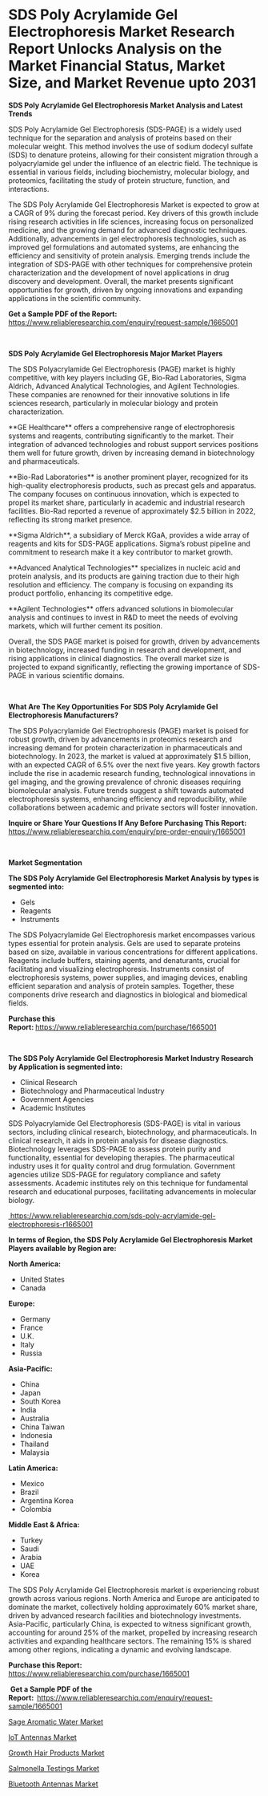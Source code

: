 <p><h1>SDS Poly Acrylamide Gel Electrophoresis Market Research Report Unlocks Analysis on the Market Financial Status, Market Size, and Market Revenue upto 2031</h1></p><p><strong>SDS Poly Acrylamide Gel Electrophoresis Market Analysis and Latest Trends</strong></p>
<p><p>SDS Poly Acrylamide Gel Electrophoresis (SDS-PAGE) is a widely used technique for the separation and analysis of proteins based on their molecular weight. This method involves the use of sodium dodecyl sulfate (SDS) to denature proteins, allowing for their consistent migration through a polyacrylamide gel under the influence of an electric field. The technique is essential in various fields, including biochemistry, molecular biology, and proteomics, facilitating the study of protein structure, function, and interactions.</p><p>The SDS Poly Acrylamide Gel Electrophoresis Market is expected to grow at a CAGR of 9% during the forecast period. Key drivers of this growth include rising research activities in life sciences, increasing focus on personalized medicine, and the growing demand for advanced diagnostic techniques. Additionally, advancements in gel electrophoresis technologies, such as improved gel formulations and automated systems, are enhancing the efficiency and sensitivity of protein analysis. Emerging trends include the integration of SDS-PAGE with other techniques for comprehensive protein characterization and the development of novel applications in drug discovery and development. Overall, the market presents significant opportunities for growth, driven by ongoing innovations and expanding applications in the scientific community.</p></p>
<p><strong>Get a Sample PDF of the Report:&nbsp;</strong> <a href="https://www.reliableresearchiq.com/enquiry/request-sample/1665001?utm_campaign=99&utm_medium=2&utm_source=Github&utm_content=ia&utm_term=29092024&utm_id=sds-poly-acrylamide-gel-electrophoresis">https://www.reliableresearchiq.com/enquiry/request-sample/1665001</a></p>
<p>&nbsp;</p>
<p><strong>SDS Poly Acrylamide Gel Electrophoresis Major Market Players</strong></p>
<p><p>The SDS Polyacrylamide Gel Electrophoresis (PAGE) market is highly competitive, with key players including GE, Bio-Rad Laboratories, Sigma Aldrich, Advanced Analytical Technologies, and Agilent Technologies. These companies are renowned for their innovative solutions in life sciences research, particularly in molecular biology and protein characterization.</p><p>**GE Healthcare** offers a comprehensive range of electrophoresis systems and reagents, contributing significantly to the market. Their integration of advanced technologies and robust support services positions them well for future growth, driven by increasing demand in biotechnology and pharmaceuticals.</p><p>**Bio-Rad Laboratories** is another prominent player, recognized for its high-quality electrophoresis products, such as precast gels and apparatus. The company focuses on continuous innovation, which is expected to propel its market share, particularly in academic and industrial research facilities. Bio-Rad reported a revenue of approximately $2.5 billion in 2022, reflecting its strong market presence.</p><p>**Sigma Aldrich**, a subsidiary of Merck KGaA, provides a wide array of reagents and kits for SDS-PAGE applications. Sigma’s robust pipeline and commitment to research make it a key contributor to market growth. </p><p>**Advanced Analytical Technologies** specializes in nucleic acid and protein analysis, and its products are gaining traction due to their high resolution and efficiency. The company is focusing on expanding its product portfolio, enhancing its competitive edge.</p><p>**Agilent Technologies** offers advanced solutions in biomolecular analysis and continues to invest in R&D to meet the needs of evolving markets, which will further cement its position.</p><p>Overall, the SDS PAGE market is poised for growth, driven by advancements in biotechnology, increased funding in research and development, and rising applications in clinical diagnostics. The overall market size is projected to expand significantly, reflecting the growing importance of SDS-PAGE in various scientific domains.</p></p>
<p>&nbsp;</p>
<p><strong>What Are The Key Opportunities For SDS Poly Acrylamide Gel Electrophoresis Manufacturers?</strong></p>
<p><p>The SDS Polyacrylamide Gel Electrophoresis (PAGE) market is poised for robust growth, driven by advancements in proteomics research and increasing demand for protein characterization in pharmaceuticals and biotechnology. In 2023, the market is valued at approximately $1.5 billion, with an expected CAGR of 6.5% over the next five years. Key growth factors include the rise in academic research funding, technological innovations in gel imaging, and the growing prevalence of chronic diseases requiring biomolecular analysis. Future trends suggest a shift towards automated electrophoresis systems, enhancing efficiency and reproducibility, while collaborations between academic and private sectors will foster innovation.</p></p>
<p><strong>Inquire or Share Your Questions If Any Before Purchasing This Report:</strong> <a href="https://www.reliableresearchiq.com/enquiry/pre-order-enquiry/1665001?utm_campaign=99&utm_medium=2&utm_source=Github&utm_content=ia&utm_term=29092024&utm_id=sds-poly-acrylamide-gel-electrophoresis">https://www.reliableresearchiq.com/enquiry/pre-order-enquiry/1665001</a></p>
<p>&nbsp;</p>
<p><strong>Market Segmentation</strong></p>
<p><strong>The SDS Poly Acrylamide Gel Electrophoresis Market Analysis by types is segmented into:</strong></p>
<p><ul><li>Gels</li><li>Reagents</li><li>Instruments</li></ul></p>
<p><p>The SDS Polyacrylamide Gel Electrophoresis market encompasses various types essential for protein analysis. Gels are used to separate proteins based on size, available in various concentrations for different applications. Reagents include buffers, staining agents, and denaturants, crucial for facilitating and visualizing electrophoresis. Instruments consist of electrophoresis systems, power supplies, and imaging devices, enabling efficient separation and analysis of protein samples. Together, these components drive research and diagnostics in biological and biomedical fields.</p></p>
<p><strong>Purchase this Report:&nbsp;</strong><a href="https://www.reliableresearchiq.com/purchase/1665001?utm_campaign=99&utm_medium=2&utm_source=Github&utm_content=ia&utm_term=29092024&utm_id=sds-poly-acrylamide-gel-electrophoresis">https://www.reliableresearchiq.com/purchase/1665001</a></p>
<p>&nbsp;</p>
<p><strong>The SDS Poly Acrylamide Gel Electrophoresis Market Industry Research by Application is segmented into:</strong></p>
<p><ul><li>Clinical Research</li><li>Biotechnology and Pharmaceutical Industry</li><li>Government Agencies</li><li>Academic Institutes</li></ul></p>
<p><p>SDS Polyacrylamide Gel Electrophoresis (SDS-PAGE) is vital in various sectors, including clinical research, biotechnology, and pharmaceuticals. In clinical research, it aids in protein analysis for disease diagnostics. Biotechnology leverages SDS-PAGE to assess protein purity and functionality, essential for developing therapies. The pharmaceutical industry uses it for quality control and drug formulation. Government agencies utilize SDS-PAGE for regulatory compliance and safety assessments. Academic institutes rely on this technique for fundamental research and educational purposes, facilitating advancements in molecular biology.</p></p>
<p><a href="https://www.reliableresearchiq.com/sds-poly-acrylamide-gel-electrophoresis-r1665001?utm_campaign=99&utm_medium=2&utm_source=Github&utm_content=ia&utm_term=29092024&utm_id=sds-poly-acrylamide-gel-electrophoresis">&nbsp;https://www.reliableresearchiq.com/sds-poly-acrylamide-gel-electrophoresis-r1665001</a></p>
<p><strong>In terms of Region, the SDS Poly Acrylamide Gel Electrophoresis Market Players available by Region are:</strong></p>
<p>
    <p> <strong> North America: </strong>
        <ul>
            <li>United States</li>
            <li>Canada</li>
        </ul>
        </p> 
    <p> <strong> Europe: </strong>
        <ul>
            <li>Germany</li>
            <li>France</li>
            <li>U.K.</li>
            <li>Italy</li>
            <li>Russia</li>
        </ul>
        </p> 
    <p> <strong> Asia-Pacific: </strong>
        <ul>
            <li>China</li>
            <li>Japan</li>
            <li>South Korea</li>
            <li>India</li>
            <li>Australia</li>
            <li>China Taiwan</li>
            <li>Indonesia</li>
            <li>Thailand</li>
            <li>Malaysia</li>
        </ul>
        </p> 
    <p> <strong> Latin America: </strong>
        <ul>
            <li>Mexico</li>
            <li>Brazil</li>
            <li>Argentina Korea</li>
            <li>Colombia</li>
        </ul>
        </p> 
    <p> <strong> Middle East & Africa: </strong>
        <ul>
            <li>Turkey</li>
            <li>Saudi</li>
            <li>Arabia</li>
            <li>UAE</li>
            <li>Korea</li>
        </ul>
    </p>
    </p>
<p><p>The SDS Poly Acrylamide Gel Electrophoresis market is experiencing robust growth across various regions. North America and Europe are anticipated to dominate the market, collectively holding approximately 60% market share, driven by advanced research facilities and biotechnology investments. Asia-Pacific, particularly China, is expected to witness significant growth, accounting for around 25% of the market, propelled by increasing research activities and expanding healthcare sectors. The remaining 15% is shared among other regions, indicating a dynamic and evolving landscape.</p></p>
<p><strong>Purchase this Report: </strong><a href="https://www.reliableresearchiq.com/purchase/1665001?utm_campaign=99&utm_medium=2&utm_source=Github&utm_content=ia&utm_term=29092024&utm_id=sds-poly-acrylamide-gel-electrophoresis">https://www.reliableresearchiq.com/purchase/1665001</a></p>
<p>&nbsp;<strong>Get a Sample PDF of the Report:&nbsp;&nbsp;</strong><a href="https://www.reliableresearchiq.com/enquiry/request-sample/1665001?utm_campaign=99&utm_medium=2&utm_source=Github&utm_content=ia&utm_term=29092024&utm_id=sds-poly-acrylamide-gel-electrophoresis">https://www.reliableresearchiq.com/enquiry/request-sample/1665001</a></p>
<p><strong></strong></p>
<p><p><a href="https://github.com/Sidorelashyti476/Market-Research-Report-List-1/blob/main/sage-aromatic-water-market.md?utm_campaign=99&utm_medium=2&utm_source=Github&utm_content=ia&utm_term=29092024&utm_id=sds-poly-acrylamide-gel-electrophoresis">Sage Aromatic Water Market</a></p><p><a href="https://issuu.com/reportprime-2/docs/iot-antennas-market-size-2030.pptx_bea5949e66899d?utm_campaign=99&utm_medium=2&utm_source=Github&utm_content=ia&utm_term=29092024&utm_id=sds-poly-acrylamide-gel-electrophoresis">IoT Antennas Market</a></p><p><a href="https://www.linkedin.com/pulse/growth-hair-products-market-industry-trends-forecast-period-from-kkoac?utm_campaign=99&utm_medium=2&utm_source=Github&utm_content=ia&utm_term=29092024&utm_id=sds-poly-acrylamide-gel-electrophoresis">Growth Hair Products Market</a></p><p><a href="https://github.com/avice8be4ca/Market-Research-Report-List-1/blob/main/salmonella-testings-market.md?utm_campaign=99&utm_medium=2&utm_source=Github&utm_content=ia&utm_term=29092024&utm_id=sds-poly-acrylamide-gel-electrophoresis">Salmonella Testings Market</a></p><p><a href="https://issuu.com/reportprime-2/docs/bluetooth-antennas-market-size-2030_b87622f9bcd282?utm_campaign=99&utm_medium=2&utm_source=Github&utm_content=ia&utm_term=29092024&utm_id=sds-poly-acrylamide-gel-electrophoresis">Bluetooth Antennas Market</a></p></p>